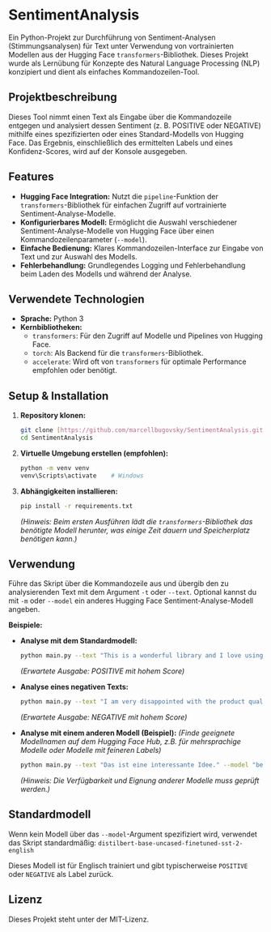 # SentimentAnalysis

Ein Python-Projekt zur Durchführung von Sentiment-Analysen (Stimmungsanalysen) für Text unter Verwendung von vortrainierten Modellen aus der Hugging Face `transformers`-Bibliothek. Dieses Projekt wurde als Lernübung für Konzepte des Natural Language Processing (NLP) konzipiert und dient als einfaches Kommandozeilen-Tool.

## Projektbeschreibung

Dieses Tool nimmt einen Text als Eingabe über die Kommandozeile entgegen und analysiert dessen Sentiment (z. B. POSITIVE oder NEGATIVE) mithilfe eines spezifizierten oder eines Standard-Modells von Hugging Face. Das Ergebnis, einschließlich des ermittelten Labels und eines Konfidenz-Scores, wird auf der Konsole ausgegeben.

## Features

* **Hugging Face Integration:** Nutzt die `pipeline`-Funktion der `transformers`-Bibliothek für einfachen Zugriff auf vortrainierte Sentiment-Analyse-Modelle.
* **Konfigurierbares Modell:** Ermöglicht die Auswahl verschiedener Sentiment-Analyse-Modelle von Hugging Face über einen Kommandozeilenparameter (`--model`).
* **Einfache Bedienung:** Klares Kommandozeilen-Interface zur Eingabe von Text und zur Auswahl des Modells.
* **Fehlerbehandlung:** Grundlegendes Logging und Fehlerbehandlung beim Laden des Modells und während der Analyse.

## Verwendete Technologien

* **Sprache:** Python 3
* **Kernbibliotheken:**
    * `transformers`: Für den Zugriff auf Modelle und Pipelines von Hugging Face.
    * `torch`: Als Backend für die `transformers`-Bibliothek.
    * `accelerate`: Wird oft von `transformers` für optimale Performance empfohlen oder benötigt.

## Setup & Installation

1.  **Repository klonen:**
    ```bash
    git clone [https://github.com/marcellbugovsky/SentimentAnalysis.git](https://github.com/marcellbugovsky/SentimentAnalysis.git)
    cd SentimentAnalysis
    ```
2.  **Virtuelle Umgebung erstellen (empfohlen):**
    ```bash
    python -m venv venv
    venv\Scripts\activate    # Windows
    ```
3.  **Abhängigkeiten installieren:**
    ```bash
    pip install -r requirements.txt
    ```
    *(Hinweis: Beim ersten Ausführen lädt die `transformers`-Bibliothek das benötigte Modell herunter, was einige Zeit dauern und Speicherplatz benötigen kann.)*

## Verwendung

Führe das Skript über die Kommandozeile aus und übergib den zu analysierenden Text mit dem Argument `-t` oder `--text`. Optional kannst du mit `-m` oder `--model` ein anderes Hugging Face Sentiment-Analyse-Modell angeben.

**Beispiele:**

* **Analyse mit dem Standardmodell:**
    ```bash
    python main.py --text "This is a wonderful library and I love using it!"
    ```
    *(Erwartete Ausgabe: POSITIVE mit hohem Score)*

* **Analyse eines negativen Texts:**
    ```bash
    python main.py --text "I am very disappointed with the product quality."
    ```
    *(Erwartete Ausgabe: NEGATIVE mit hohem Score)*

* **Analyse mit einem anderen Modell (Beispiel):**
    *(Finde geeignete Modellnamen auf dem Hugging Face Hub, z.B. für mehrsprachige Modelle oder Modelle mit feineren Labels)*
    ```bash
    python main.py --text "Das ist eine interessante Idee." --model "bert-base-multilingual-uncased-sentiment"
    ```
    *(Hinweis: Die Verfügbarkeit und Eignung anderer Modelle muss geprüft werden.)*

## Standardmodell

Wenn kein Modell über das `--model`-Argument spezifiziert wird, verwendet das Skript standardmäßig:
`distilbert-base-uncased-finetuned-sst-2-english`

Dieses Modell ist für Englisch trainiert und gibt typischerweise `POSITIVE` oder `NEGATIVE` als Label zurück.

## Lizenz

Dieses Projekt steht unter der MIT-Lizenz.
